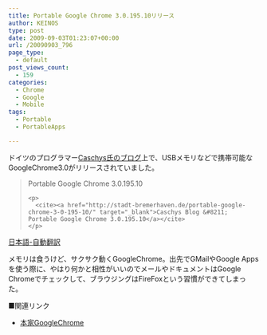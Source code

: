 ```yaml
---
title: Portable Google Chrome 3.0.195.10リリース
author: KEINOS
type: post
date: 2009-09-03T01:23:07+00:00
url: /20090903_796
page_type:
  - default
post_views_count:
  - 159
categories:
  - Chrome
  - Google
  - Mobile
tags:
  - Portable
  - PortableApps

---
```

<div class="section">
  <p>
    ドイツのプログラマー<a href="http://stadt-bremerhaven.de/" target="_blank">Caschys氏のブログ</a>上で、USBメモリなどで携帯可能なGoogleChrome3.0がリリースされていました。
  </p>
  
  <blockquote title="Caschys Blog - Portable Google Chrome 3.0.195.10" cite="http://stadt-bremerhaven.de/portable-google-chrome-3-0-195-10/">
    <p>
      Portable Google Chrome 3.0.195.10
    </p>
    
    <p>
      <cite><a href="http://stadt-bremerhaven.de/portable-google-chrome-3-0-195-10/" target="_blank">Caschys Blog &#8211; Portable Google Chrome 3.0.195.10</a></cite>
    </p>
  </blockquote>
  
  <p>
    <a href="http://translate.google.com/translate?prev=hp&hl=ja&js=y&u=http://stadt-bremerhaven.de/portable-google-chrome-3-0-195-10/&sl=de&tl=ja&history_state0=" target="_blank">日本語-自動翻訳</a>
  </p>
  
  <p>
    メモリは食うけど、サクサク動くGoogleChrome。出先でGMailやGoogle Appsを使う際に、やはり何かと相性がいいのでメールやドキュメントはGoogle Chromeでチェックして、ブラウジングはFireFoxという習慣ができてしまった。
  </p>
  
  <p>
    ■関連リンク
  </p>
  
  <ul>
    <li>
      <a href="http://www.google.co.jp/chrome/intl/ja/features.html" target="_blank">本家GoogleChrome</a>
    </li>
  </ul>
</div>